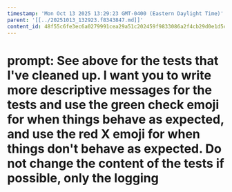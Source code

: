 ```yaml
---
timestamp: 'Mon Oct 13 2025 13:29:23 GMT-0400 (Eastern Daylight Time)'
parent: '[[../20251013_132923.f8343847.md]]'
content_id: 48f55c6fe3ec6a0279991cea29a51c202459f9833086a2f4cb29d0e1d5c50583
---
```


# prompt: See above for the tests that I've cleaned up. I want you to write more descriptive messages for the tests and use the green check emoji for when things behave as expected, and use the red X emoji for when things don't behave as expected. Do not change the content of the tests if possible, only the logging
